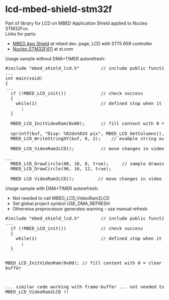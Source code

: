 # lcd-mbed-shield-stm32f
Part of library for LCD on MBED Application Shield applied to Nucleo STM32Fxx.<br />
Links for parts:
<ul>
  <li><a href="https://os.mbed.com/components/mbed-Application-Shield/">MBED App Shield</a> at mbed dev. page, LCD with ST75
65R controller</li>
  <li><a href="http://www.st.com/content/st_com/en/products/evaluation-tools/product-evaluation-tools/mcu-eval-tools/stm32-mcu-eval-tools/stm32-mcu-nucleo/nucleo-f411re.html">Nucleo STM32F411</a> at st.com</li>
</ul>

Usage sample without DMA+TIMER autorefresh:
<pre>
#include "mbed_shield_lcd.h"        // include public functions
...
int main(void)
{
...
  if (!MBED_LCD_init())             // check success
  {
    while(1)                        // defined stop when it fails
      ;
  }

  MBED_LCD_InitVideoRam(0x00);      // fill content with 0 = clear memory buffer

  sprintf(buf, "Disp: %02dx%02d pix", MBED_LCD_GetColumns(), MBED_LCD_GetRows());
  MBED_LCD_WriteStringXY(buf, 0, 2);    // example string output

  MBED_LCD_VideoRam2LCD();          // move changes in video buffer to LCD

...
  MBED_LCD_DrawCircle(80, 16, 8, true);     // sample drawing
  MBED_LCD_DrawCircle(96, 16, 12, true);

  MBED_LCD_VideoRam2LCD();         // move changes in video buffer to LCD 
</pre>

Usage sample with DMA+TIMER autorefresh:
<ul>
  <li>Not needed to call MBED_LCD_VideoRam2LCD</li>
  <li>Set global project symbol USE_DMA_REFRESH</li>
  <li>Otherwise preprocessor generates warning - use manual refresh</li>
</ul>
<pre>
#include "mbed_shield_lcd.h"        // include public functions
...
  if (!MBED_LCD_init())             // check success
  {
    while(1)                        // defined stop when it fails
      ;
  }

  MBED_LCD_InitVideoRam(0x00);      // fill content with 0 = clear memory buffer

  ... similar code working with frame-buffer
  ... not needed to call MBED_LCD_VideoRam2LCD !!
</pre>
